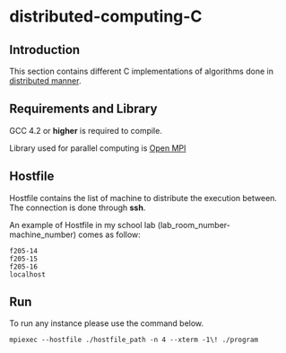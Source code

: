 
# distributed-computing-C

## Introduction

This section contains different C implementations of algorithms done in [distributed manner](https://en.wikipedia.org/wiki/Distributed_computing). 

## Requirements and Library

GCC 4.2 or **higher** is required to compile.

Library used for parallel computing is [Open MPI](https://www.open-mpi.org/)

## Hostfile

Hostfile contains the list of machine to distribute the execution between. The connection is done through **ssh**.

An example of Hostfile in my school lab (lab_room_number-machine_number) comes as follow: 

```
f205-14
f205-15
f205-16
localhost
```

## Run

To run any instance please use the command below.

`mpiexec --hostfile ./hostfile_path -n 4 --xterm -1\! ./program`
